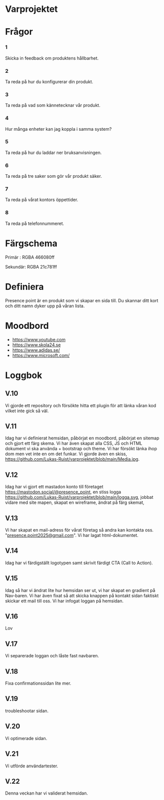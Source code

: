 # Varprojektet
# Frågor
### 1
Skicka in feedback om produktens hållbarhet.
### 2
Ta reda på hur du konfigurerar din produkt.
### 3
Ta reda på vad som kännetecknar vår produkt.
### 4
Hur många enheter kan jag koppla i samma system? 
### 5
Ta reda på hur du laddar ner bruksanvisningen. 
### 6
Ta reda på tre saker som gör vår produkt säker.
### 7
Ta reda på vårat kontors öppettider.
### 8
Ta reda på telefonnummeret.
# Färgschema
Primär  : RGBA 466080ff

Sekundär: RGBA 21c781ff
# Definiera
Presence point är en produkt som vi skapar en sida till. Du skannar ditt kort och ditt namn dyker upp på våran lista.
# Moodbord 
* https://www.youtube.com
* https://www.skola24.se
* https://www.adidas.se/
* https://www.microsoft.com/
# Loggbok
## V.10
Vi gjorde ett repository och försökte hitta ett plugin för att länka våran kod vilket inte gick så väl.
## V.11
Idag har vi definierat hemsidan, påbörjat en moodbord, påbörjat en sitemap och gjort ett färg skema. Vi har även skapat alla CSS, JS och HTML dokument vi ska använda + bootstrap och theme. Vi har försökt länka ihop dom men vet inte en om det funkar. Vi gjorde även en skiss, https://github.com/Lukas-Ruist/varprojektet/blob/main/Media.jpg.
## V.12
Idag har vi gjort ett mastadon konto till företaget https://mastodon.social/@presence_point,
en stiss logga https://github.com/Lukas-Ruist/varprojektet/blob/main/logga.svg,
jobbat vidare med site mapen,
skapat en wireframe,
ändrat på färg skemat,
## V.13
Vi har skapat en mail-adress för vårat företag så andra kan kontakta oss. "presence.point2025@gmail.com". Vi har lagat html-dokumentet.
## V.14
Idag har vi färdigställt logotypen samt skrivit färdigt CTA (Call to Action).
## V.15 
Idag så har vi ändrat lite hur hemsidan ser ut, vi har skapat en gradient på Nav-baren. Vi har även fixat så att skicka knappen på kontakt sidan faktiskt skickar ett mail till oss. Vi har infogat loggan på hemsidan.
## V.16 
Lov
## V.17 
Vi separerade loggan och låste fast navbaren. 
## V.18 
Fixa confirmationssidan lite mer.
## V.19
troubleshootar sidan.
## V.20
Vi optimerade sidan.
## V.21
Vi utförde användartester.
## V.22 
Denna veckan har vi validerat hemsidan.
